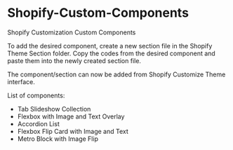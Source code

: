 # Shopify-Custom-Components
Shopify Customization Custom Components

To add the desired component, create a new section file in the Shopify Theme Section folder. Copy the codes from the desired component and paste them into the newly created section file. 

The component/section can now be added from Shopify Customize Theme interface.

List of components:
- Tab Slideshow Collection
- Flexbox with Image and Text Overlay
- Accordion List
- Flexbox Flip Card with Image and Text
- Metro Block with Image Flip